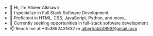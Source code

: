 - 👋 Hi, I’m Albeer Alkhawri
- 👀 I specialize in Full Stack Software Development
- 🌱 Proficient in HTML, CSS, JavaScript, Python, and more...
- 💼 Currently seeking opportunities in full-stack software development
- 📫 Reach me at +353892431832 or alberhabib1993@gmail.com

<!---
albeeralkhawri/albeeralkhawri is a ✨ special ✨ repository because its `README.md` (this file) appears on your GitHub profile.
You can click the Preview link to take a look at your changes.
--->
